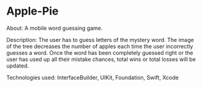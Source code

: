 # Apple-Pie
About: A mobile word guessing game.

Description: The user has to guess letters of the mystery word. The image of the tree decreases the number of apples each time
the user incorrectly guesses a word. Once the word has been completely guessed right or the user has used up all their mistake
chances, total wins or total losses will be updated.

Technologies used: InterfaceBuilder, UIKit, Foundation, Swift, Xcode
